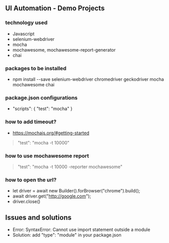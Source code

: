 ## UI Automation - Demo Projects

### technology used
- Javascript
- selenium-webdriver
- mocha
- mochawesome, mochawesome-report-generator
- chai

### packages to be installed
- npm install --save selenium-webdriver chromedriver geckodriver mocha mochawesome chai

### package.json configurations

- "scripts": {
  "test": "mocha"
}

### how to add timeout?

- https://mochajs.org/#getting-started

> "test": "mocha -t 10000"

### how to use mochawesome report

> "test": "mocha -t 10000 -reporter mochawesome"


### how to open the url?

- let driver = await new Builder().forBrowser("chrome").build();
- await driver.get("http://google.com");
- driver.close()




## Issues and solutions
- Error: SyntaxError: Cannot use import statement outside a module
- Solution: add "type": "module" in your package.json
